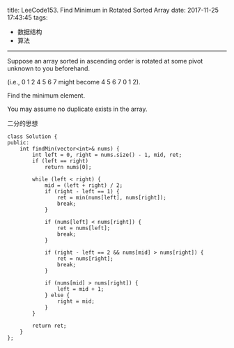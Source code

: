 title: LeeCode153. Find Minimum in Rotated Sorted Array
date: 2017-11-25 17:43:45
tags:
- 数据结构
- 算法
---

Suppose an array sorted in ascending order is rotated at some pivot unknown to you beforehand.

(i.e., 0 1 2 4 5 6 7 might become 4 5 6 7 0 1 2).

Find the minimum element.

You may assume no duplicate exists in the array.


二分的思想

```
class Solution {
public:
    int findMin(vector<int>& nums) {
        int left = 0, right = nums.size() - 1, mid, ret;
        if (left == right)
            return nums[0];
        
        while (left < right) {
            mid = (left + right) / 2;
            if (right - left == 1) {
                ret = min(nums[left], nums[right]);
                break;
            }
            
            if (nums[left] < nums[right]) {
                ret = nums[left];
                break;
            }
            
            if (right - left == 2 && nums[mid] > nums[right]) {
                ret = nums[right];
                break;
            }
            
            if (nums[mid] > nums[right]) {
                left = mid + 1;
            } else {
                right = mid;
            }
        }

        return ret;
    }
};
```